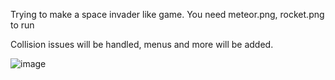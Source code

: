 Trying to make a space invader like game.
You need meteor.png, rocket.png to run

Collision issues will be handled, menus and more will be added.

![image](https://github.com/user-attachments/assets/55679618-e003-43b3-9953-822abfbbf08f)
